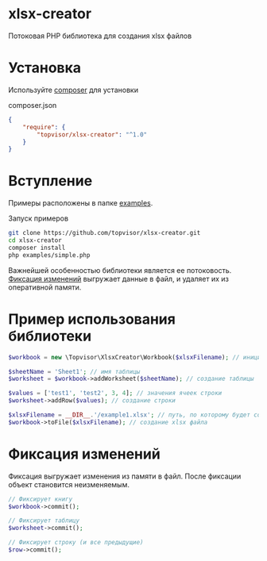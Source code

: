 # xlsx-creator

Потоковая PHP библиотека для создания xlsx файлов

# Установка

Используйте [composer](https://getcomposer.org/) для установки

composer.json
```json
{
    "require": {
        "topvisor/xlsx-creator": "^1.0"
    }
}
```

# Вступление

Примеры расположены в папке [examples](https://github.com/topvisor/xlsx-creator/tree/master/examples).

Запуск примеров
```bash
git clone https://github.com/topvisor/xlsx-creator.git
cd xlsx-creator
composer install
php examples/simple.php
```

Важнейшей особенностью библиотеки является ее потоковость. [Фиксация изменений](#Фиксация-изменений) выгружает данные в файл, и удаляет их
из оперативной памяти.

# Пример использования библиотеки

```php
$workbook = new \Topvisor\XlsxCreator\Workbook($xlsxFilename); // инициализация библиотеки

$sheetName = 'Sheet1'; // имя таблицы
$worksheet = $workbook->addWorksheet($sheetName); // создание таблицы

$values = ['test1', 'test2', 3, 4]; // значения ячеек строки
$worksheet->addRow($values); // создание строки

$xlsxFilename = __DIR__.'/example1.xlsx'; // путь, по которому будет создан xlsx файл
$workbook->toFile($xlsxFilename); // создание xlsx файла
```

# Фиксация изменений

Фиксация выгружает изменения из памяти в файл. После фиксации объект становится неизменяемым.

```php
// Фиксирует книгу
$workbook->commit();

// Фиксирует таблицу
$worksheet->commit();

// Фиксирует строку (и все предыдущие)
$row->commit();
```
